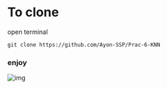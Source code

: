 # To clone
open terminal 

`git clone https://github.com/Ayon-SSP/Prac-6-KNN
`
### enjoy
![img](https://i.gifer.com/3odR.gif)
